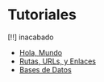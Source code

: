 # Tutoriales

[!!] inacabado

- [Hola, Mundo](tutorials.helloworld)
- [Rutas, URLs, y Enlaces](tutorials.urls)
- [Bases de Datos](tutorials.databases)

